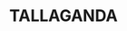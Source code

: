 ---
lastmod: '2025-04-06T06:05:20+00:00'
latitude: -34.764484
layout: suburb
longitude: 149.286631
postcode: '2581'
state: NSW
title: TALLAGANDA
url: /nsw/tallaganda/
---